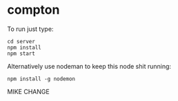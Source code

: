 # compton

To run just type:

```
cd server
npm install
npm start
```

Alternatively use nodeman to keep this node shit running:

```
npm install -g nodemon
```

MIKE CHANGE
